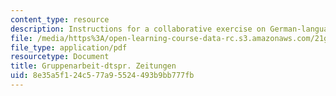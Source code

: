 ```yaml
---
content_type: resource
description: Instructions for a collaborative exercise on German-language newspapers.
file: /media/https%3A/open-learning-course-data-rc.s3.amazonaws.com/21g-404-german-iv-spring-2005/8e35a5f124c577a95524493b9bb777fb_MIT21G_404S05_gruppenarbei.pdf
file_type: application/pdf
resourcetype: Document
title: Gruppenarbeit-dtspr. Zeitungen
uid: 8e35a5f1-24c5-77a9-5524-493b9bb777fb
---
```

